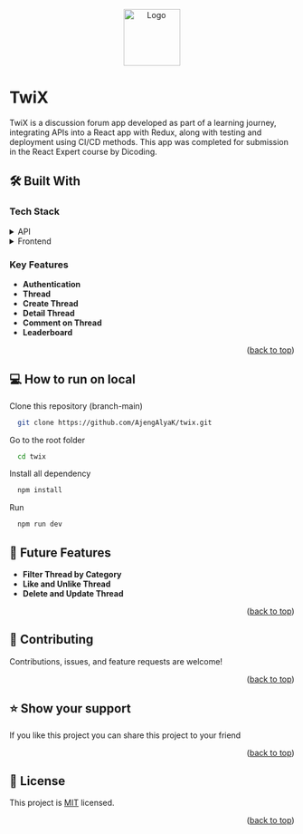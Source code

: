 <a name="readme-top"></a>
<p align="center">
  <img src="https://firebasestorage.googleapis.com/v0/b/mostgreen.appspot.com/o/twix-hd.png?alt=media&token=d196903c-40df-4c98-a078-1bf61f15d3b6" alt="Logo" width="100" style="vertical-align: middle;">
</p>

# TwiX

TwiX is a discussion forum app developed as part of a learning journey, integrating APIs into a React app with Redux, along with testing and deployment using CI/CD methods. This app was completed for submission in the React Expert course by Dicoding.


## 🛠 Built With

### Tech Stack <a name="tech-stack"></a>
<details>
  <summary>API</summary>
  - [API](https://forum-api.dicoding.dev/v1/#/?id=see-detail-thread)
</details>

<details>
  <summary>Frontend</summary>
  - React
  - Redux
  - CSS
  - Cypress
  - Jest
</details>

### Key Features <a name="key-features"></a>
- **Authentication**
- **Thread**
- **Create Thread**
- **Detail Thread**
- **Comment on Thread**
- **Leaderboard**

<p align="right">(<a href="#readme-top">back to top</a>)</p>

## 💻 How to run on local

Clone this repository (branch-main)

```bash
  git clone https://github.com/AjengAlyaK/twix.git
```
Go to the root folder

```bash
  cd twix
```

Install all dependency

```bash
  npm install
```

Run   
```bash
  npm run dev
```

## 🔭 Future Features <a name="future-features"></a>

- **Filter Thread by Category**
- **Like and Unlike Thread**
- **Delete and Update Thread**

<p align="right">(<a href="#readme-top">back to top</a>)</p>

## 🤝 Contributing <a name="contributing"></a>

Contributions, issues, and feature requests are welcome!

<p align="right">(<a href="#readme-top">back to top</a>)</p>

## ⭐️ Show your support <a name="support"></a>

If you like this project you can share this project to your friend

<p align="right">(<a href="#readme-top">back to top</a>)</p>

## 📝 License <a name="license"></a>

This project is [MIT](./LICENSE) licensed.

<p align="right">(<a href="#readme-top">back to top</a>)</p>
